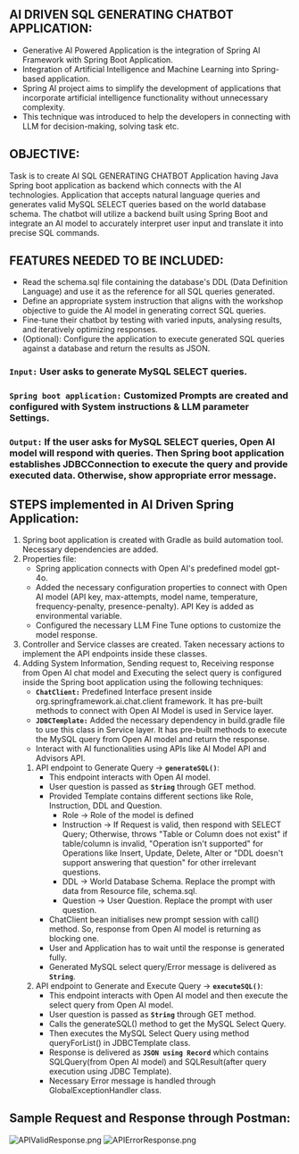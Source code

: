 ## AI DRIVEN SQL GENERATING CHATBOT APPLICATION:
* Generative AI Powered Application is the integration of Spring AI Framework with Spring Boot Application.
* Integration of Artificial Intelligence and Machine Learning into Spring-based application.
* Spring AI project aims to simplify the development of applications that incorporate artificial intelligence functionality without unnecessary complexity.
* This technique was introduced to help the developers in connecting with LLM for decision-making, solving task etc.

## OBJECTIVE:
Task is to create AI SQL GENERATING CHATBOT Application having Java Spring boot application as backend which connects with the AI technologies.
Application that accepts natural language queries and generates valid MySQL SELECT queries based on the world database schema.
The chatbot will utilize a backend built using Spring Boot and integrate an AI model to accurately interpret user input and translate it into precise SQL commands.

## FEATURES NEEDED TO BE INCLUDED:
* Read the schema.sql file containing the database's DDL (Data Definition Language) and use it as the reference for all SQL queries generated.
* Define an appropriate system instruction that aligns with the workshop objective to guide the AI model in generating correct SQL queries.
* Fine-tune their chatbot by testing with varied inputs, analysing results, and iteratively optimizing responses.
* (Optional): Configure the application to execute generated SQL queries against a database and return the results as JSON.

### **`Input:`** User asks to generate MySQL SELECT queries.
### **`Spring boot application:`** Customized Prompts are created and configured with System instructions & LLM parameter Settings.
### **`Output:`** If the user asks for MySQL SELECT queries, Open AI model will respond with queries. Then Spring boot application establishes JDBCConnection to execute the query and provide executed data. Otherwise, show appropriate error message.

## STEPS implemented in AI Driven Spring Application:
1. Spring boot application is created with Gradle as build automation tool. Necessary dependencies are added.
2. Properties file:
    * Spring application connects with Open AI's predefined model gpt-4o.
    * Added the necessary configuration properties to connect with Open AI model (API key, max-attempts, model name, temperature, frequency-penalty, presence-penalty).
      API Key is added as environmental variable.
    * Configured the necessary LLM Fine Tune options to customize the model response.
3. Controller and Service classes are created. Taken necessary actions to implement the API endpoints inside these classes.
4. Adding System Information, Sending request to, Receiving response from Open AI chat model and Executing the select query is configured inside the Spring boot application using the following techniques:
    - **`ChatClient:`** Predefined Interface present inside org.springframework.ai.chat.client framework. It has pre-built methods to connect with Open AI Model is used in Service layer.
    - **`JDBCTemplate:`** Added the necessary dependency in build.gradle file to use this class in Service layer. It has pre-built methods to execute the MySQL query from Open AI model and return the response. 
    - Interact with AI functionalities using APIs like AI Model API and Advisors API. 
    1. API endpoint to Generate Query -> **`generateSQL()`**:
        - This endpoint interacts with Open AI model.
        - User question is passed as **`String`** through GET method.
        - Provided Template contains different sections like Role, Instruction, DDL and Question.
            * Role -> Role of the model is defined
            * Instruction -> If Request is valid, then respond with SELECT Query; 
                         Otherwise, throws "Table or Column does not exist" if table/column is invalid, 
                         "Operation isn't supported" for Operations like Insert, Update, Delete, Alter or 
                         "DDL doesn't support answering that question" for other irrelevant questions.  
            * DDL -> World Database Schema. Replace the prompt with data from Resource file, schema.sql.
            * Question -> User Question. Replace the prompt with user question.
        - ChatClient bean initialises new prompt session with call() method. So, response from Open AI model is returning as blocking one.
        - User and Application has to wait until the response is generated fully.
        - Generated MySQL select query/Error message is delivered as **`String`**.
    2. API endpoint to Generate and Execute Query -> **`executeSQL()`**:
        - This endpoint interacts with Open AI model and then execute the select query from Open AI model.
        - User question is passed as **`String`** through GET method.
        - Calls the generateSQL() method to get the MySQL Select Query.
        - Then executes the MySQL Select Query using method queryForList() in JDBCTemplate class.
        - Response is delivered as **`JSON using Record`** which contains SQLQuery(from Open AI model) and SQLResult(after query execution using JDBC Template).
        - Necessary Error message is handled through GlobalExceptionHandler class.

## Sample Request and Response through Postman:
![APIValidResponse.png](./images/1.APIValidResponse.png)
![APIErrorResponse.png](./images/2.APIErrorResponse.png)
